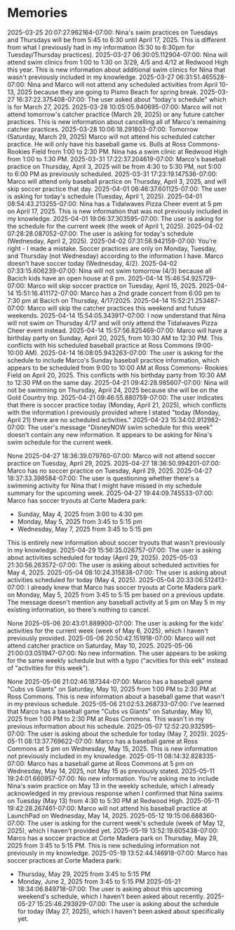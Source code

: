 # Memories
2025-03-25 20:07:27.962164-07:00: Nina's swim practices on Tuesdays and Thursdays will be from 5:45 to 6:30 until April 17, 2025. This is different from what I previously had in my information (5:30 to 6:30pm for Tuesday/Thursday practices).
2025-03-27 06:30:05.112904-07:00: Nina will attend swim clinics from 1:00 to 1:30 on 3/29, 4/5 and 4/12 at Redwood High this year. This is new information about additional swim clinics for Nina that wasn't previously included in my knowledge.
2025-03-27 06:31:51.465528-07:00: Nina and Marco will not attend any scheduled activities from April 10-13, 2025 because they are going to Pismo Beach for spring break.
2025-03-27 16:37:22.375408-07:00: The user asked about "today's schedule" which is for March 27, 2025.
2025-03-28 10:05:05.940695-07:00: Marco will not attend tomorrow's catcher practice (March 29, 2025) or any future catcher practices. This is new information about cancelling all of Marco's remaining catcher practices.
2025-03-28 10:06:18.291803-07:00: Tomorrow (Saturday, March 29, 2025) Marco will not attend his scheduled catcher practice. He will only have his baseball game vs. Bulls at Ross Commons-Rookies Field from 1:00 to 2:30 PM. Nina has a swim clinic at Redwood High from 1:00 to 1:30 PM.
2025-03-31 17:22:37.204619-07:00: Marco's baseball practice on Thursday, April 3, 2025 will be from 4:30 to 5:30 PM, not 5:00 to 6:00 PM as previously scheduled.
2025-03-31 17:23:19.147536-07:00: Marco will attend only baseball practice on Thursday, April 3, 2025, and will skip soccer practice that day.
2025-04-01 06:46:37.601125-07:00: The user is asking for today's schedule (Tuesday, April 1, 2025).
2025-04-01 08:54:43.213255-07:00: Nina has a Tidalwaves Pizza Cheer event at 5 pm on April 17, 2025. This is new information that was not previously included in my knowledge.
2025-04-01 19:06:37.303595-07:00: The user is asking for the schedule for the current week (the week of April 1, 2025).
2025-04-02 07:28:28.087052-07:00: The user is asking for today's schedule (Wednesday, April 2, 2025).
2025-04-02 07:31:56.942159-07:00: You're right - I made a mistake. Soccer practices are only on Monday, Tuesday, and Thursday (not Wednesday) according to the information I have. Marco doesn't have soccer today (Wednesday, 4/2).
2025-04-02 07:33:15.606239-07:00: Nina will not swim tomorrow (4/3) because all Bacich kids have an open house at 6 pm.
2025-04-14 15:46:54.925729-07:00: Marco will skip soccer practice on Tuesday, April 15, 2025.
2025-04-14 15:51:16.411172-07:00: Marco has a 2nd grade concert from 6:00 pm to 7:30 pm at Bacich on Thursday, 4/17/2025.
2025-04-14 15:52:21.253487-07:00: Marco will skip the catcher practices this weekend and future weekends.
2025-04-14 15:54:05.343917-07:00: I now understand that Nina will not swim on Thursday 4/17 and will only attend the Tidalwaves Pizza Cheer event instead.
2025-04-14 15:57:56.825469-07:00: Marco will have a birthday party on Sunday, April 20, 2025, from 10:30 AM to 12:30 PM. This conflicts with his scheduled baseball practice at Ross Commons (9:00-10:00 AM).
2025-04-14 16:08:05.943263-07:00: The user is asking for the schedule to include Marco's Sunday baseball practice information, which appears to be scheduled from 9:00 to 10:00 AM at Ross Commons- Rookies Field on April 20, 2025. This conflicts with his birthday party from 10:30 AM to 12:30 PM on the same day.
2025-04-21 09:42:28.985607-07:00: Nina will not be swimming on Thursday, April 24, 2025 because she will be on the Gold Country trip.
2025-04-21 09:46:55.880759-07:00: The user indicates that there is soccer practice today (Monday, April 21, 2025), which conflicts with the information I previously provided where I stated "today (Monday, April 21) there are no scheduled activities."
2025-04-23 15:34:02.912982-07:00: The user's message "DisneyNOW swim schedule for this week" doesn't contain any new information. It appears to be asking for Nina's swim schedule for the current week.

None
2025-04-27 18:36:39.079760-07:00: Marco will not attend soccer practice on Tuesday, April 29, 2025.
2025-04-27 18:36:50.994201-07:00: Marco has no soccer practice on Tuesday, April 29, 2025.
2025-04-27 18:37:33.398584-07:00: The user is questioning whether there's a swimming activity for Nina that I might have missed in my schedule summary for the upcoming week.
2025-04-27 19:44:09.745533-07:00: Marco has soccer tryouts at Corte Madera park:
- Sunday, May 4, 2025 from 3:00 to 4:30 pm
- Monday, May 5, 2025 from 3:45 to 5:15 pm
- Wednesday, May 7, 2025 from 3:45 to 5:15 pm

This is entirely new information about soccer tryouts that wasn't previously in my knowledge.
2025-04-29 15:56:35.026757-07:00: The user is asking about activities scheduled for today (April 29, 2025).
2025-05-03 21:30:56.263572-07:00: The user is asking about scheduled activities for May 4, 2025.
2025-05-04 08:10:24.315838-07:00: The user is asking about activities scheduled for today (May 4, 2025).
2025-05-04 20:33:06.512413-07:00: I already knew that Marco has soccer tryouts at Corte Madera park on Monday, May 5, 2025 from 3:45 to 5:15 pm based on a previous update. The message doesn't mention any baseball activity at 5 pm on May 5 in my existing information, so there's nothing to cancel. 

None
2025-05-06 20:43:01.889900-07:00: The user is asking for the kids' activities for the current week (week of May 6, 2025), which I haven't previously provided.
2025-05-06 20:50:42.151918-07:00: Marco will not attend catcher practice on Saturday, May 10, 2025.
2025-05-06 21:00:03.051947-07:00: No new information. The user appears to be asking for the same weekly schedule but with a typo ("acvities for this eek" instead of "activities for this week").

None
2025-05-06 21:02:46.187344-07:00: Marco has a baseball game "Cubs vs Giants" on Saturday, May 10, 2025 from 1:00 PM to 2:30 PM at Ross Commons. This is new information about a baseball game that wasn't in my previous schedule.
2025-05-06 21:02:53.268733-07:00: I've learned that Marco has a baseball game "Cubs vs Giants" on Saturday, May 10, 2025 from 1:00 PM to 2:30 PM at Ross Commons. This wasn't in my previous information about his schedule.
2025-05-07 12:52:20.932595-07:00: The user is asking about the schedule for today (May 7, 2025).
2025-05-11 08:13:37.769622-07:00: Marco has a baseball game at Ross Commons at 5 pm on Wednesday, May 15, 2025. This is new information not previously included in my knowledge.
2025-05-11 08:14:32.828335-07:00: Marco has a baseball game at Ross Commons at 5 pm on Wednesday, May 14, 2025, not May 15 as previously stated.
2025-05-11 19:24:01.660957-07:00: No new information. You're asking me to include Nina's swim practice on May 13 in the weekly schedule, which I already acknowledged in my previous response when I confirmed that Nina swims on Tuesday (May 13) from 4:30 to 5:30 PM at Redwood High.
2025-05-11 19:42:28.267461-07:00: Marco will not attend his baseball practice at LaunchPad on Wednesday, May 14, 2025.
2025-05-12 19:15:06.688360-07:00: The user is asking for the current week's schedule (week of May 12, 2025), which I haven't provided yet.
2025-05-19 13:52:19.605438-07:00: Marco has a soccer practice at Corte Madera park on Thursday, May 29, 2025 from 3:45 to 5:15 PM. This is new scheduling information not previously in my knowledge.
2025-05-19 13:52:44.146918-07:00: Marco has soccer practices at Corte Madera park:
- Thursday, May 29, 2025 from 3:45 to 5:15 PM
- Monday, June 2, 2025 from 3:45 to 5:15 PM
2025-05-21 18:34:06.849718-07:00: The user is asking about this upcoming weekend's schedule, which I haven't been asked about recently.
2025-05-27 15:25:46.293929-07:00: The user is asking about the schedule for today (May 27, 2025), which I haven't been asked about specifically yet.
